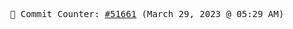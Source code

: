 <p align="center">
    <samp>
        📮 Commit Counter: <a href="https://github.com/Javascript-void0/Javascript-void0/commits/main">#51661</a> (March 29, 2023 @ 05:29 AM)
    </samp>
</p>
